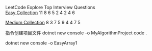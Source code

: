 LeetCode Explore
Top Interview Questions  
[Easy Collection](https://leetcode.com/explore/interview/card/top-interview-questions-easy/)
11 8 6 5 2 4 2 4 6


[Medium Collection](https://leetcode.com/explore/interview/card/top-interview-questions-medium/)
8 3 7 5 9 4 4 7 5

指令创建项目文件
dotnet new console -o MyAlgorithmProject
code .

dotnet new console -o EasyArray1
